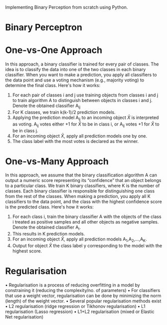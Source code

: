 Implementing Binary Perception from scratch using Python.

# Binary Perceptron




# One-vs-One Approach
In this approach, a binary classifier is trained for every pair of classes. The idea is to classify the data into one of the two classes in each binary classifier. When you want to make a prediction, you apply all classifiers to the data point and use a voting mechanism (e.g., majority voting) to determine the final class. Here's how it works:
1. For each pair of classes i and j use training objects from classes i and j to train
algorithm A to distinguish between objects in classes i and j. Denote the obtained
classifier A<sub>ij</sub>
2. For K classes, we train k(k-1)/2 prediction models.
3. Applying the prediction model A<sub>ij</sub> to an incoming object $\bar{X}$ is interpreted as voting. A<sub>ij</sub> votes either +1 for $\bar{X}$ to be in class i, or A<sub>ij</sub> votes +1 for $\bar{X}$ to be in class j.
4. For an incoming object $\bar{X}$, apply all prediction models one by one.
5. The class label with the most votes is declared as the winner.

# One-vs-Many Approach

In this approach, we assume that the binary classification algorithm A can output a numeric score representing its “confidence” that an object belongs to a particular class. We train K binary classifiers, where K is the number of classes. Each binary classifier is responsible for distinguishing one class from the rest of the classes. When making a prediction, you apply all K classifiers to the data point, and the class with the highest confidence score is the predicted class. Here's how it works:
1. For each class i, train the binary classifier A with the objects of the class i treated as positive samples and all other objects as negative samples. Denote the obtained classifier A<sub>i</sub>.
2. This results in K prediction models.
3. For an incoming object $\bar{X}$, apply all prediction models A<sub>1</sub>,A<sub>2</sub>,...,A<sub>K</sub>. 
4. Output for object $\bar{X}$ the class label y corresponding to the model with the highest score.

# Regularisation

• Regularisation is a process of reducing overfitting in a model by constraining it (reducing the complexity/no. of parameters)
• For classifiers that use a weight vector, regularisation can be done by minimizing the norm (length) of the weight vector.
• Several popular regularisation methods exist
• L2 regularisation (ridge regression or Tikhonov regularisation)
• L1 regularisation (Lasso regression)
• L1+L2 regularisation (mixed or Elastic Net regularisation)

